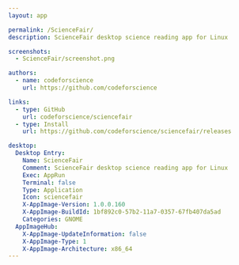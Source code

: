 ```yaml
---
layout: app

permalink: /ScienceFair/
description: ScienceFair desktop science reading app for Linux

screenshots:
  - ScienceFair/screenshot.png

authors:
  - name: codeforscience
    url: https://github.com/codeforscience

links:
  - type: GitHub
    url: codeforscience/sciencefair
  - type: Install
    url: https://github.com/codeforscience/sciencefair/releases

desktop:
  Desktop Entry:
    Name: ScienceFair
    Comment: ScienceFair desktop science reading app for Linux
    Exec: AppRun
    Terminal: false
    Type: Application
    Icon: sciencefair
    X-AppImage-Version: 1.0.0.160
    X-AppImage-BuildId: 1bf892c0-57b2-11a7-0357-67fb407da5ad
    Categories: GNOME
  AppImageHub:
    X-AppImage-UpdateInformation: false
    X-AppImage-Type: 1
    X-AppImage-Architecture: x86_64
---
```

